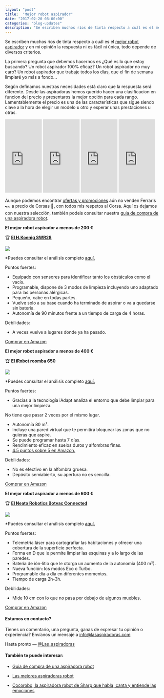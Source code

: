```yaml
---
layout: "post"
title:  "Mejor robot aspirador"
date: "2017-02-20 08:00:00"
categories: "blog-updates"
description: "Se escriben muchos ríos de tinta respecto a cuál es el mejor robot aspirador y en mi opinión la respuesta ni es fácil ni única, todo depende de diversos criterios."
---
```


Se escriben muchos ríos de tinta respecto a cuál es el [mejor robot aspirador](http://www.lasaspiradoras.com/tabla-caracteristicas-aspiradoras-robot/) y en mi opinión la respuesta ni es fácil ni única, todo depende de diversos criterios.

La primera pregunta que debemos hacernos es ¿Qué es lo que estoy buscando? Un robot aspirador 100% eficaz? Un robot aspirador no muy caro? Un robot aspirador que trabaje todos los días, que el fin de semana limpiaré yo más a fondo...

Según definamos nuestras necesidades está claro que la respuesta será diferente. Desde las aspiradoras hemos querido hacer una clasificacion en funcion del precio y presentaros la mejor opción para cada rango. Lamentablemente el precio es una de las características que sigue siendo clave a la hora de elegir un modelo u otro y esperar unas prestaciones u otras.

<div class="text-center">
  <iframe style="width:120px;height:240px;" marginwidth="0" marginheight="0" scrolling="no" frameborder="0" src="https://rcm-eu.amazon-adsystem.com/e/cm?ref=tf_til&t=lasaspirad-21&m=amazon&o=30&p=8&l=as1&IS2=1&asins=B01BEUKZLI&linkId=8b812796eabcd9bccfdea5570f0b2056&bc1=FFFFFF&lt1=_blank&fc1=333333&lc1=0066C0&bg1=FFFFFF&f=ifr">
  </iframe>
  <iframe style="width:120px;height:240px;" marginwidth="0" marginheight="0" scrolling="no" frameborder="0" src="https://rcm-eu.amazon-adsystem.com/e/cm?ref=tf_til&t=lasaspirad-21&m=amazon&o=30&p=8&l=as1&IS2=1&asins=B016ZIJAV0&linkId=67111267d9766954cc03e54a6ca5143a&bc1=FFFFFF&lt1=_blank&fc1=333333&lc1=0066C0&bg1=FFFFFF&f=ifr">
  </iframe>
  <iframe style="width:120px;height:240px;" marginwidth="0" marginheight="0" scrolling="no" frameborder="0" src="https://rcm-eu.amazon-adsystem.com/e/cm?ref=tf_til&t=lasaspirad-21&m=amazon&o=30&p=8&l=as1&IS2=1&asins=B071ZPSPNY&linkId=875505e0c1a82d41208574c1b8bd4e7c&bc1=FFFFFF&lt1=_blank&fc1=333333&lc1=0066C0&bg1=FFFFFF&f=ifr">
  </iframe>
  <iframe style="width:120px;height:240px;" marginwidth="0" marginheight="0" scrolling="no" frameborder="0" src="https://rcm-eu.amazon-adsystem.com/e/cm?ref=tf_til&t=lasaspirad-21&m=amazon&o=30&p=8&l=as1&IS2=1&asins=B008R5ZPL4&linkId=f6f126f9bf425c8757df7ccfe188a734&bc1=FFFFFF&lt1=_blank&fc1=333333&lc1=0066C0&bg1=FFFFFF&f=ifr">
  </iframe>
</div>

Aunque podemos encontrar [ofertas y promociones](https://www.amazon.es/s/ref=as_li_ss_tl?__mk_es_ES=%C3%85M%C3%85%C5%BD%C3%95%C3%91&url=search-alias=kitchen&field-keywords=aspiradoras&sprefix=aspiradoras,aps,165&crid=3F770O4DT1AKC&linkCode=ll2&tag=lasaspirad-21&linkId=26ec59ae7e0473bf912a72a0a6dc2824) aún no venden Ferraris 🏎️ a precio de Corsas 🚗, con todos mis respetos al Corsa. Aquí os dejamos con nuestra selección, también podeis consultar nuestra [guia de compra de una aspiradora robot](http://www.lasaspiradoras.com/blog-updates/2016/12/23/Guia-de-compra-de-una-aspiradora-robot.html).

 **El mejor robot aspirador a menos de 200 €**

🏆 **[El H.Koenig SWR28](https://www.amazon.es/H-Koenig-80185-SWR28-Robot-aspiradora/dp/B00FQIGVCW/ref=as_li_ss_tl?s=kitchen&ie=UTF8&qid=1488718171&sr=1-1&keywords=H.Koenig+SWR28&linkCode=ll1&tag=lasaspirad-21&linkId=028743d0d9906b796ddad281e21451fd)**

![](https://s3-us-west-2.amazonaws.com/notion-static/c3f7b2cc550241338eb763f76fb81bb3/pablo_(23).png)

*Puedes consultar el análisis completo [aquí.](http://www.lasaspiradoras.com/test-HKoenig-SWR28/)

Puntos fuertes:

- Equipado con sensores para identificar tanto los obstáculos como el vacío.
- Programable, dispone de 3 modos de limpieza incluyendo uno adaptado para las personas alérgicas.
- Pequeño, cabe en todas partes.
- Vuelve solo a su base cuando ha terminado de aspirar o va a quedarse sin batería.
- Autonomía de 90 minutos frente a un tiempo de carga de 4 horas.

Debilidades:

- A veces vuelve a lugares donde ya ha pasado.

<div class="text-center">
  <a class="button" href="https://www.amazon.es/H-Koenig-80185-SWR28-Robot-aspiradora/dp/B00FQIGVCW/ref=as_li_ss_tl?s=kitchen&ie=UTF8&qid=1488718171&sr=1-1&keywords=H.Koenig+SWR28&linkCode=ll1&tag=lasaspirad-21&linkId=028743d0d9906b796ddad281e21451fd">Comprar en Amazon</a>
</div>

 **El mejor robot aspirador a menos de 400 €**

🏆 **[El iRobot roomba 650](https://www.amazon.es/iRobot-Roomba-650-aspirador-programable/dp/B008R5ZPL4/ref=as_li_ss_tl?s=kitchen&ie=UTF8&qid=1488717553&sr=1-4&keywords=iRobot+roomba+650&linkCode=ll1&tag=lasaspirad-21&linkId=4c4db371aa6080254ba7891e8c061118)**

![](https://s3-us-west-2.amazonaws.com/notion-static/cf0887cd4ef94aefa9c13b461f85ee6c/pablo_(24).png)

*Puedes consultar el análisis completo [aquí.](http://www.lasaspiradoras.com/test-iRobot-roomba-650/)

Puntos fuertes:

- Gracias a la tecnología iAdapt analiza el entorno que debe limpiar para una mejor limpieza.

 No tiene que pasar 2 veces por el mismo lugar.

- Autonomía 80 m².
- Incluye una pared virtual que te permitirá bloquear las zonas que no quieras que aspire.
- Se puede programar hasta 7 días.
- Rendimiento eficaz en suelos duros y alfombras finas.
-  [4.5 puntos sobre 5 en Amazon.](https://www.amazon.es/iRobot-Roomba-650-aspirador-programable/dp/B008R5ZPL4/ref=as_li_ss_tl?s=kitchen&ie=UTF8&qid=1488717553&sr=1-4&keywords=iRobot+roomba+650&linkCode=ll1&tag=lasaspirad-21&linkId=4c4db371aa6080254ba7891e8c061118)

Debilidades:

- No es efectivo en la alfombra gruesa.
- Depósito semiabierto, su apertura no es sencilla.

<div class="text-center">
  <a class="button" href="https://www.amazon.es/iRobot-Roomba-650-aspirador-programable/dp/B008R5ZPL4/ref=as_li_ss_tl?s=kitchen&ie=UTF8&qid=1488717553&sr=1-4&keywords=iRobot+roomba+650&linkCode=ll1&tag=lasaspirad-21&linkId=4c4db371aa6080254ba7891e8c061118">Comprar en Amazon</a>
</div>

**El mejor robot aspirador a menos de 600 €**

🏆 **[El Neato Robotics Botvac Connected](https://www.amazon.es/Neato-Robotics-Botvac-Connected-metalizado/dp/B014J7N1KA/ref=as_li_ss_tl?s=kitchen&ie=UTF8&qid=1488718582&sr=1-1&keywords=Neato+Robotics+Connected&linkCode=ll1&tag=lasaspirad-21&linkId=2ed34fd2e10fc99c43fd0ed68e86f4a9 )**

![](https://s3-us-west-2.amazonaws.com/notion-static/ca357c61cabf4c6d83efb00b5c3908a4/pablo_(13).png)

*Puedes consultar el análisis completo [ aquí.](http://www.lasaspiradoras.com/test-neato-robotics-connected/)

Puntos fuertes:

- Telemetría láser para cartografiar las habitaciones y ofrecer una cobertura de la superficie perfecta.
- Forma en D que le permite limpiar las esquinas y a lo largo de las paredes.
- Batería de ión-litio que le otorga un aumento de la autonomía (400 m²).
- Nueva función: los modos Eco o Turbo.
- Programable día a día en diferentes momentos.
- Tiempo de carga 2h-3h.

Debilidades:

- Mide 10 cm con lo que no pasa por debajo de algunos muebles.

<div class="text-center">
  <a class="button" href="https://www.amazon.es/Neato-Robotics-Botvac-Connected-metalizado/dp/B014J7N1KA/ref=as_li_ss_tl?s=kitchen&ie=UTF8&qid=1488718582&sr=1-1&keywords=Neato+Robotics+Connected&linkCode=ll1&tag=lasaspirad-21&linkId=2ed34fd2e10fc99c43fd0ed68e86f4a9 ">Comprar en Amazon</a>
</div>

#### Estamos en contacto?

Tienes un comentario, una pregunta, ganas de expresar tu opinión o experiencia? Envíanos un mensaje a info@lasaspiradoras.com

Hasta pronto — [@Las_aspiradoras](https://twitter.com/Las_aspiradoras)

#### También te puede interesar:

- [Guia de compra de una aspiradora robot](http://www.lasaspiradoras.com/blog-updates/2016/12/23/Guia-de-compra-de-una-aspiradora-robot.html)

- [Las mejores aspiradoras robot](http://www.lasaspiradoras.com/tabla-caracteristicas-aspiradoras-robot/)

- [Cocorobo, la aspiradora robot de Sharp que habla, canta y entiende las emociones](http://www.lasaspiradoras.com/blog-updates/2017/03/05/Cocorobo-la-aspiradora-robot-de-Sharp-que-habla-cant-y-entiende-las-emociones.html)
